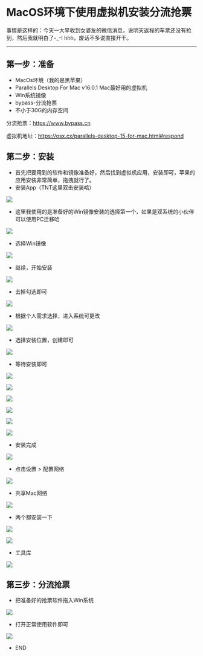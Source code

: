# MacOS环境下使用虚拟机安装分流抢票

事情是这样的：今天一大早收到女婆友的微信消息，说明天返程的车票还没有抢到，然后我就明白了-_-!  hhh，废话不多说直接开干。

------



## 第一步：准备

* MacOs环境（我的是黑苹果）
* Parallels Desktop For Mac v16.0.1 Mac最好用的虚拟机
* Win系统镜像
* bypass-分流抢票
* 不小于30G的内存空间

分流抢票：https://www.bypass.cn

虚拟机地址：https://osx.cx/parallels-desktop-15-for-mac.html#respond



## 第二步：安装

* 首先把要用到的软件和镜像准备好，然后找到虚拟机应用，安装即可，苹果的应用安装非常简单，拖拽就行了。
* 安装App（TNT这里双击安装哈）

![](https://cdn.jsdelivr.net/gh/wsqGIT/CokeNotes/images/20201006104034.png)

* 这里我使用的是准备好的Win镜像安装的选择第一个，如果是双系统的小伙伴可以使用PC迁移哈

![](https://cdn.jsdelivr.net/gh/wsqGIT/CokeNotes/images/20201006110023.png)

* 选择Win镜像

![](https://cdn.jsdelivr.net/gh/wsqGIT/CokeNotes/images/20201006110448.png)

* 继续，开始安装

![](https://cdn.jsdelivr.net/gh/wsqGIT/CokeNotes/images/20201006110527.png)

* 去掉勾选即可

![](https://cdn.jsdelivr.net/gh/wsqGIT/CokeNotes/images/20201006110733.png)

* 根据个人需求选择，进入系统可更改

![](https://cdn.jsdelivr.net/gh/wsqGIT/CokeNotes/images/20201006110959.png)

* 选择安装位置，创建即可

![](https://cdn.jsdelivr.net/gh/wsqGIT/CokeNotes/images/20201006111407.png)

* 等待安装即可

![](https://cdn.jsdelivr.net/gh/wsqGIT/CokeNotes/images/20201006111437.png)

![](https://cdn.jsdelivr.net/gh/wsqGIT/CokeNotes/images/20201006111455.png)

![](https://cdn.jsdelivr.net/gh/wsqGIT/CokeNotes/images/image-20201006111602369.png)

![](https://cdn.jsdelivr.net/gh/wsqGIT/CokeNotes/images/%E5%AE%89%E8%A3%85.png)

![](https://cdn.jsdelivr.net/gh/wsqGIT/CokeNotes/images/20201006112409.png)

![](https://cdn.jsdelivr.net/gh/wsqGIT/CokeNotes/images/20201006113205.png)

* 安装完成

![](https://cdn.jsdelivr.net/gh/wsqGIT/CokeNotes/images/20201006113525.png)

* 点击设置 > 配置网络

![](https://cdn.jsdelivr.net/gh/wsqGIT/CokeNotes/images/20201006114335.png)

* 共享Mac网络

![](https://cdn.jsdelivr.net/gh/wsqGIT/CokeNotes/images/20201006114241.png)

* 两个都安装一下

![](https://cdn.jsdelivr.net/gh/wsqGIT/CokeNotes/images/20201006104034.png)

![](https://cdn.jsdelivr.net/gh/wsqGIT/CokeNotes/images/20201006105410.png)

* 工具库

![](https://cdn.jsdelivr.net/gh/wsqGIT/CokeNotes/images/20201006104556.png)



## 第三步：分流抢票

* 把准备好的抢票软件拖入Win系统

![](https://cdn.jsdelivr.net/gh/wsqGIT/CokeNotes/images/20201006115753.png)

* 打开正常使用软件即可

![](https://cdn.jsdelivr.net/gh/wsqGIT/CokeNotes/images/20201006115717.png)



* END

























